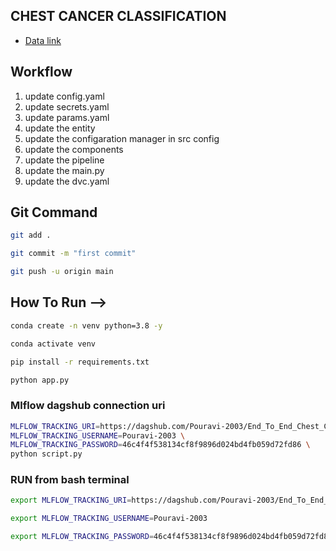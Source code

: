 ## CHEST CANCER CLASSIFICATION

 - [Data link](https://drive.google.com/file/d/1z0mreUtRmR-P-magILsDR3T7M6IkGXtY/view?usp=sharing)

## Workflow

1. update config.yaml
2. update secrets.yaml
3. update params.yaml
4. update the entity
5. update the configaration manager in src config
6. update the components
7. update the pipeline
8. update the main.py
9. update the dvc.yaml

## Git Command
```bash
git add .

git commit -m "first commit"

git push -u origin main
```

## How To Run -->
```bash
conda create -n venv python=3.8 -y
```

```bash
conda activate venv
```

```bash
pip install -r requirements.txt
```

```bash
python app.py
```


### Mlflow dagshub connection uri

```bash
MLFLOW_TRACKING_URI=https://dagshub.com/Pouravi-2003/End_To_End_Chest_Cancer_Classification_Project.mlflow \
MLFLOW_TRACKING_USERNAME=Pouravi-2003 \
MLFLOW_TRACKING_PASSWORD=46c4f4f538134cf8f9896d024bd4fb059d72fd86 \
python script.py
```

### RUN from bash terminal

```bash
export MLFLOW_TRACKING_URI=https://dagshub.com/Pouravi-2003/End_To_End_Chest_Cancer_Classification_Project.mlflow

export MLFLOW_TRACKING_USERNAME=Pouravi-2003 

export MLFLOW_TRACKING_PASSWORD=46c4f4f538134cf8f9896d024bd4fb059d72fd86

```




